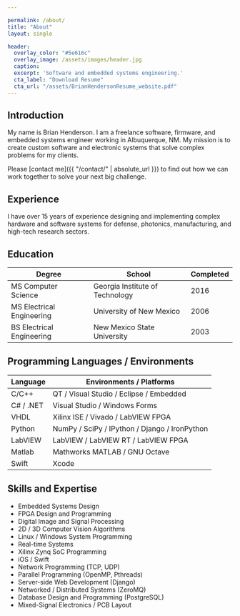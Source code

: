 ```yaml
---

permalink: /about/
title: "About"
layout: single

header:
  overlay_color: "#5e616c"
  overlay_image: /assets/images/header.jpg
  caption: 
  excerpt: 'Software and embedded systems engineering.'
  cta_label: "Download Resume"
  cta_url: "/assets/BrianHendersonResume_website.pdf"
---
```


## Introduction
My name is Brian Henderson. I am a freelance software, firmware, and embedded systems engineer working in Albuquerque, NM. My mission is to create custom software and electronic systems that solve complex problems for my clients.

Please [contact me]({{ "/contact/" | absolute_url }}) to find out how we can work together to solve your next big challenge. 

## Experience
I have over 15 years of experience designing and implementing complex hardware and software systems for defense, photonics, manufacturing, and high-tech research sectors. 


## Education

| Degree                    | School                           | Completed |
| ------------------------- | -------------------------------- | --------- |    
| MS Computer Science       | Georgia Institute of Technology  | 2016      |    
| MS Electrical Engineering | University of New Mexico         | 2006      | 
| BS Electrical Engineering | New Mexico State University      | 2003      |


## Programming Languages / Environments

| Language                  | Environments / Platforms                      |
| ------------------------- | ---------------------------------------       |
| C/C++                     | QT / Visual Studio / Eclipse / Embedded       |
| C# / .NET                 | Visual Studio / Windows Forms                 |
| VHDL                      | Xilinx ISE / Vivado / LabVIEW FPGA            |
| Python                    | NumPy / SciPy / IPython / Django / IronPython |
| LabVIEW                   | LabVIEW / LabVIEW RT / LabVIEW FPGA           |
| Matlab                    | Mathworks MATLAB / GNU Octave                 |
| Swift                     | Xcode                                         |


## Skills and Expertise
* Embedded Systems Design
* FPGA Design and Programming
* Digital Image and Signal Processing
* 2D / 3D Computer Vision Algorithms
* Linux / Windows System Programming
* Real-time Systems 
* Xilinx Zynq SoC Programming
* iOS / Swift
* Network Programming (TCP, UDP)
* Parallel Programming (OpenMP, Pthreads) 
* Server-side Web Development (Django) 
* Networked / Distributed Systems (ZeroMQ) 
* Database Design and Programming (PostgreSQL) 
* Mixed-Signal Electronics / PCB Layout

